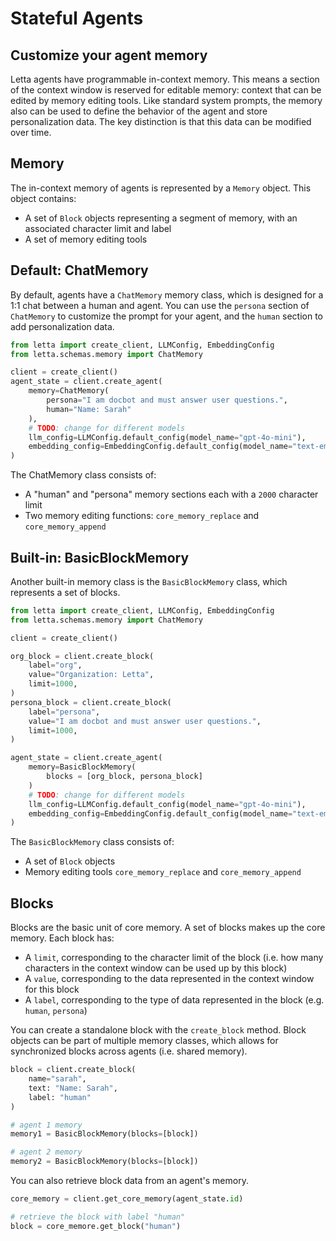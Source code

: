 # Stateful Agents

## Customize your agent memory
Letta agents have programmable in-context memory. This means a section of the context window is reserved for editable memory: context that can be edited by memory editing tools. Like standard system prompts, the memory also can be used to define the behavior of the agent and store personalization data. The key distinction is that this data can be modified over time.

## Memory
The in-context memory of agents is represented by a `Memory` object. This object contains:
* A set of `Block` objects representing a segment of memory, with an associated character limit and label
* A set of memory editing tools

## Default: ChatMemory
By default, agents have a `ChatMemory` memory class, which is designed for a 1:1 chat between a human and agent. You can use the `persona` section of `ChatMemory` to customize the prompt for your agent, and the `human` section to add personalization data.

```python
from letta import create_client, LLMConfig, EmbeddingConfig
from letta.schemas.memory import ChatMemory

client = create_client() 
agent_state = client.create_agent(
    memory=ChatMemory(
        persona="I am docbot and must answer user questions.", 
        human="Name: Sarah"
    ), 
    # TODO: change for different models
    llm_config=LLMConfig.default_config(model_name="gpt-4o-mini"),
    embedding_config=EmbeddingConfig.default_config(model_name="text-embedding-ada-002")
)
```

The ChatMemory class consists of:
* A "human" and "persona" memory sections each with a `2000` character limit
* Two memory editing functions: `core_memory_replace` and `core_memory_append`

## Built-in: BasicBlockMemory
Another built-in memory class is the `BasicBlockMemory` class, which represents a set of blocks.

```python
from letta import create_client, LLMConfig, EmbeddingConfig
from letta.schemas.memory import ChatMemory

client = create_client() 

org_block = client.create_block(
    label="org",
    value="Organization: Letta",
    limit=1000,
) 
persona_block = client.create_block(
    label="persona",
    value="I am docbot and must answer user questions.",
    limit=1000, 
)  

agent_state = client.create_agent(
    memory=BasicBlockMemory(
        blocks = [org_block, persona_block]
    )
    # TODO: change for different models
    llm_config=LLMConfig.default_config(model_name="gpt-4o-mini"),
    embedding_config=EmbeddingConfig.default_config(model_name="text-embedding-ada-002")
)
```

The `BasicBlockMemory` class consists of:
* A set of `Block` objects
* Memory editing tools `core_memory_replace` and `core_memory_append`

## Blocks
Blocks are the basic unit of core memory. A set of blocks makes up the core memory. Each block has:
* A `limit`, corresponding to the character limit of the block (i.e. how many characters in the context window can be used up by this block)
* A `value`, corresponding to the data represented in the context window for this block
* A `label`, corresponding to the type of data represented in the block (e.g. `human`, `persona`)

You can create a standalone block with the `create_block` method. Block objects can be part of multiple memory classes, which allows for synchronized blocks across agents (i.e. shared memory).

```python
block = client.create_block(
    name="sarah", 
    text: "Name: Sarah", 
    label: "human"
)

# agent 1 memory
memory1 = BasicBlockMemory(blocks=[block])

# agent 2 memory
memory2 = BasicBlockMemory(blocks=[block])
```

You can also retrieve block data from an agent's memory.

```python
core_memory = client.get_core_memory(agent_state.id)

# retrieve the block with label "human" 
block = core_memore.get_block("human")
```